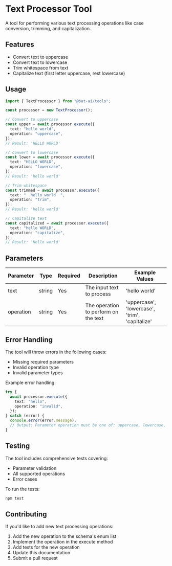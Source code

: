 # Text Processor Tool

A tool for performing various text processing operations like case conversion, trimming, and capitalization.

## Features

- Convert text to uppercase
- Convert text to lowercase
- Trim whitespace from text
- Capitalize text (first letter uppercase, rest lowercase)

## Usage

```typescript
import { TextProcessor } from "@bat-ai/tools";

const processor = new TextProcessor();

// Convert to uppercase
const upper = await processor.execute({
  text: "hello world",
  operation: "uppercase",
});
// Result: 'HELLO WORLD'

// Convert to lowercase
const lower = await processor.execute({
  text: "HELLO WORLD",
  operation: "lowercase",
});
// Result: 'hello world'

// Trim whitespace
const trimmed = await processor.execute({
  text: "  hello world  ",
  operation: "trim",
});
// Result: 'hello world'

// Capitalize text
const capitalized = await processor.execute({
  text: "hello WORLD",
  operation: "capitalize",
});
// Result: 'Hello world'
```

## Parameters

| Parameter | Type   | Required | Description                          | Example Values                                 |
| --------- | ------ | -------- | ------------------------------------ | ---------------------------------------------- |
| text      | string | Yes      | The input text to process            | 'hello world'                                  |
| operation | string | Yes      | The operation to perform on the text | 'uppercase', 'lowercase', 'trim', 'capitalize' |

## Error Handling

The tool will throw errors in the following cases:

- Missing required parameters
- Invalid operation type
- Invalid parameter types

Example error handling:

```typescript
try {
  await processor.execute({
    text: "hello",
    operation: "invalid",
  });
} catch (error) {
  console.error(error.message);
  // Output: Parameter operation must be one of: uppercase, lowercase, trim, capitalize
}
```

## Testing

The tool includes comprehensive tests covering:

- Parameter validation
- All supported operations
- Error cases

To run the tests:

```bash
npm test
```

## Contributing

If you'd like to add new text processing operations:

1. Add the new operation to the schema's enum list
2. Implement the operation in the execute method
3. Add tests for the new operation
4. Update this documentation
5. Submit a pull request
